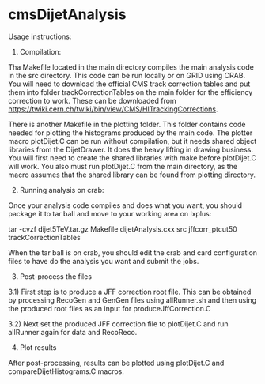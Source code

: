 # cmsDijetAnalysis

Usage instructions:

1) Compilation:

Tha Makefile located in the main directory compiles the main analysis code in the src directory. This code can be run locally or on GRID using CRAB. You will need to download the official CMS track correction tables and put them into folder trackCorrectionTables on the main folder for the efficiency correction to work. These can be downloaded from https://twiki.cern.ch/twiki/bin/view/CMS/HITrackingCorrections.

There is another Makefile in the plotting folder. This folder contains code needed for plotting the histograms produced by the main code. The plotter macro plotDijet.C can be run without compilation, but it needs shared object libraries from the DijetDrawer. It does the heavy lifting in drawing business. You will first need to create the shared libraries with make before plotDijet.C will work. You also must run plotDijet.C from the main directory, as the macro assumes that the shared library can be found from plotting directory.

2) Running analysis on crab:

Once your analysis code compiles and does what you want, you should package it to tar ball and move to your working area on lxplus:

tar -cvzf dijet5TeV.tar.gz Makefile dijetAnalysis.cxx src jffcorr_ptcut50 trackCorrectionTables

When the tar ball is on crab, you should edit the crab and card configuration files to have do the analysis you want and submit the jobs.

3) Post-process the files

 3.1) First step is to produce a JFF correction root file. This can be obtained by processing RecoGen and GenGen files using allRunner.sh and then using the produced root files as an input for produceJffCorrection.C

 3.2) Next set the produced JFF correction file to plotDijet.C and run allRunner again for data and RecoReco.

4) Plot results

After post-processing, results can be plotted using plotDijet.C and compareDijetHistograms.C macros. 
